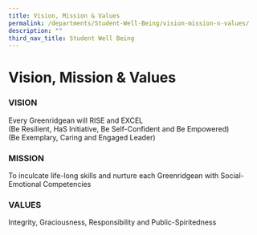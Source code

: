 ```yaml
---
title: Vision, Mission & Values
permalink: /departments/Student-Well-Being/vision-mission-n-values/
description: ""
third_nav_title: Student Well Being
---
```

# Vision, Mission & Values

### VISION

Every Greenridgean will RISE and EXCEL   
(Be Resilient, HaS Initiative, Be Self-Confident and Be Empowered)  
(Be Exemplary, Caring and Engaged Leader)  

### MISSION

To inculcate life-long skills and nurture each Greenridgean with Social-Emotional Competencies  

### VALUES

Integrity, Graciousness, Responsibility and Public-Spiritedness
